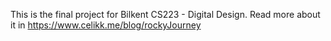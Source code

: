 This is the final project for Bilkent CS223 - Digital Design. Read more about it in https://www.celikk.me/blog/rockyJourney